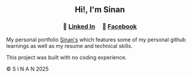 <h2 align="center">
  Hi!, I'm Sinan<br/>
</h2>

<h3 align="center">
    🔹
    <a href="https://www.linkedin.com/in/sinan7">Linked In</a> &nbsp; &nbsp;
    🔹
    <a href="https://www.facebook.com/sinan.sms">Facebook</a>
</h3>

My personal portfolio <a href="https://sinandev7.github.io/portfolio/" target="_blank">Sinan's</a> which features some of my personal github learnings as well as my resume and technical skills.<br/>

This project was built with no coding experience.

  <footer>
    &copy; S I N A N 2025
  </footer>
</body>
</html>


